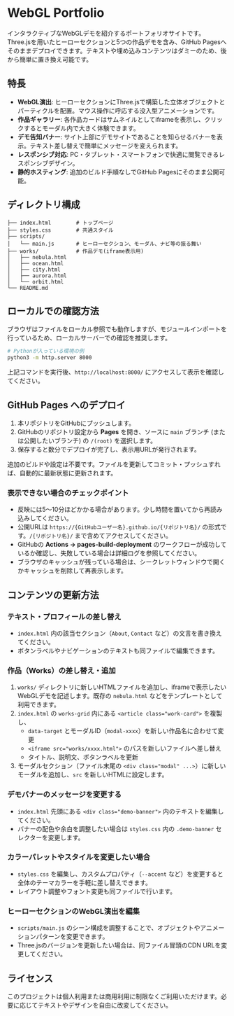 # WebGL Portfolio

インタラクティブなWebGLデモを紹介するポートフォリオサイトです。Three.jsを用いたヒーローセクションと5つの作品デモを含み、GitHub Pagesへそのままデプロイできます。テキストや埋め込みコンテンツはダミーのため、後から簡単に置き換え可能です。

## 特長

- **WebGL演出**: ヒーローセクションにThree.jsで構築した立体オブジェクトとパーティクルを配置。マウス操作に呼応する没入型アニメーションです。
- **作品ギャラリー**: 各作品カードはサムネイルとしてiframeを表示し、クリックするとモーダル内で大きく体験できます。
- **デモ告知バナー**: サイト上部にデモサイトであることを知らせるバナーを表示。テキスト差し替えで簡単にメッセージを変えられます。
- **レスポンシブ対応**: PC・タブレット・スマートフォンで快適に閲覧できるレスポンシブデザイン。
- **静的ホスティング**: 追加のビルド手順なしでGitHub Pagesにそのまま公開可能。

## ディレクトリ構成

```
├── index.html        # トップページ
├── styles.css        # 共通スタイル
├── scripts/
│   └── main.js       # ヒーローセクション、モーダル、ナビ等の振る舞い
├── works/            # 作品デモ(iframe表示用)
│   ├── nebula.html
│   ├── ocean.html
│   ├── city.html
│   ├── aurora.html
│   └── orbit.html
└── README.md
```

## ローカルでの確認方法

ブラウザはファイルをローカル参照でも動作しますが、モジュールインポートを行っているため、ローカルサーバーでの確認を推奨します。

```bash
# Pythonが入っている環境の例
python3 -m http.server 8000
```

上記コマンドを実行後、`http://localhost:8000/` にアクセスして表示を確認してください。

## GitHub Pages へのデプロイ

1. 本リポジトリをGitHubにプッシュします。
2. GitHubのリポジトリ設定から **Pages** を開き、ソースに `main` ブランチ (または公開したいブランチ) の `/(root)` を選択します。
3. 保存すると数分でデプロイが完了し、表示用URLが発行されます。

追加のビルドや設定は不要です。ファイルを更新してコミット・プッシュすれば、自動的に最新状態に更新されます。

### 表示できない場合のチェックポイント

- 反映には5〜10分ほどかかる場合があります。少し時間を置いてから再読み込みしてください。
- 公開URLは `https://{GitHubユーザー名}.github.io/{リポジトリ名}/` の形式です。`/{リポジトリ名}/` まで含めてアクセスしてください。
- GitHubの **Actions → pages-build-deployment** のワークフローが成功しているか確認し、失敗している場合は詳細ログを参照してください。
- ブラウザのキャッシュが残っている場合は、シークレットウィンドウで開くかキャッシュを削除して再表示します。

## コンテンツの更新方法

### テキスト・プロフィールの差し替え

- `index.html` 内の該当セクション（`About`, `Contact` など）の文言を書き換えてください。
- ボタンラベルやナビゲーションのテキストも同ファイルで編集できます。

### 作品（Works）の差し替え・追加

1. `works/` ディレクトリに新しいHTMLファイルを追加し、iframeで表示したいWebGLデモを記述します。既存の `nebula.html` などをテンプレートとして利用できます。
2. `index.html` の `works-grid` 内にある `<article class="work-card">` を複製し、
   - `data-target` とモーダルID（`modal-xxxx`）を新しい作品名に合わせて変更
   - `<iframe src="works/xxxx.html">` のパスを新しいファイルへ差し替え
   - タイトル、説明文、ボタンラベルを更新
3. モーダルセクション（ファイル末尾の `<div class="modal" ...>`）に新しいモーダルを追加し、`src` を新しいHTMLに設定します。

### デモバナーのメッセージを変更する

- `index.html` 先頭にある `<div class="demo-banner">` 内のテキストを編集してください。
- バナーの配色や余白を調整したい場合は `styles.css` 内の `.demo-banner` セレクターを変更します。

### カラーパレットやスタイルを変更したい場合

- `styles.css` を編集し、カスタムプロパティ（`--accent` など）を変更すると全体のテーマカラーを手軽に差し替えできます。
- レイアウト調整やフォント変更も同ファイルで行います。

### ヒーローセクションのWebGL演出を編集

- `scripts/main.js` のシーン構成を調整することで、オブジェクトやアニメーションパターンを変更できます。
- Three.jsのバージョンを更新したい場合は、同ファイル冒頭のCDN URLを変更してください。

## ライセンス

このプロジェクトは個人利用または商用利用に制限なくご利用いただけます。必要に応じてテキストやデザインを自由に改変してください。
